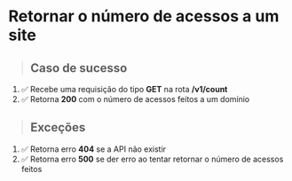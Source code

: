 # Retornar o número de acessos a um site

> ## Caso de sucesso

1. ✅ Recebe uma requisição do tipo **GET** na rota **/v1/count**
3. ✅ Retorna **200** com o número de acessos feitos a um domínio

> ## Exceções

1. ✅ Retorna erro **404** se a API não existir
2. ✅ Retorna erro **500** se der erro ao tentar retornar o número de acessos feitos